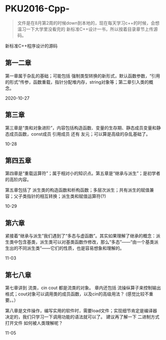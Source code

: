 # PKU2016-Cpp-
> 文件是在8月第2周的时候down到本地的，现在每天学习c++的时候，会想温习一下大学里没看完的 新标准C++设计一书，所以按着目录章节上传源码。

新标准C++程序设计的源码

## 第一二章
第一章属于杂乱的基础；可能包括 强制类型转换的新形式，默认函数参数，“引用的形式“传参，函数重载，指针分配堆内存，string对象等；第二章引入类的概念。

2020-10-27

## 第三章
第三章是“类和对象进阶”，内容包括构造函数、变量的生存期、静态成员变量和静态成员函数，const成员 引用成员 还有 友元；可以算是高级的杂乱基础了。

10-28

## 第四五章
第四章是“重载运算符”；属于相对小的知识点。第五章是“继承与派生”；是初学者的高阶内容。

第五章包括了 派生类的构造函数和析构函数；多层次派生；共有派生的赋值兼容；父子类指针的相互转换；派生类和赋值运算符(?)

10-29

## 第六章
紧接着“继承与派生”我们遇到了“多态与虚函数”。其实如果理解了继承的概念：派生类中包含基类，派生类可以对基类函数作修改，那么“多态”——“由一个基类派生出的不同派生类”——它们的性质，也是容易想象和理解的。

11-03

## 第七八章
第七章讲到 流类，cin cout 都是流类的对象。 章内还包括 流操纵算子来控制输出格式；cout对象可以调用类的成员函数，以及cin的高级用法？
(感觉比较不重要。。）

第八章是文件操作，编写实用的软件时，需要load文件；实现细节肯定是编译器决定的，我们只学习一下调用功能的语法就可以了。
建议再了解一下 二进制方式打开文件 如何被人类理解呢？

11-05
